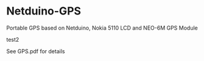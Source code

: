 # Netduino-GPS
Portable GPS based on Netduino, Nokia 5110 LCD and NEO-6M GPS Module

test2

See GPS.pdf for details



